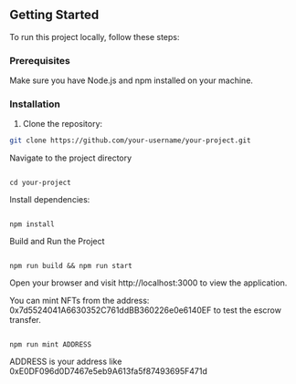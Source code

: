 ## Getting Started

To run this project locally, follow these steps:

### Prerequisites

Make sure you have Node.js and npm installed on your machine.

### Installation

1. Clone the repository:

```bash
git clone https://github.com/your-username/your-project.git
```

Navigate to the project directory

```

cd your-project

```

Install dependencies:

```

npm install

```

Build and Run the Project

```

npm run build && npm run start

```

Open your browser and visit http://localhost:3000 to view the application.

You can mint NFTs from the address: 0x7d5524041A6630352C761ddBB360226e0e6140EF to test the escrow transfer.

```

npm run mint ADDRESS

```

ADDRESS is your address like 0xE0DF096d0D7467e5eb9A613fa5f87493695F471d
